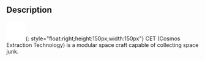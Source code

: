 ## Description
![](../static/characters/character-cet.png "CET Image"){: style="float:right;height:150px;width:150px"}
CET (Cosmos Extraction Technology) is a modular space craft capable of collecting space junk.
